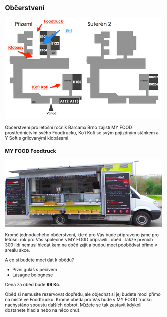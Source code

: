 Občerstvení
-----------

<img src="/static/img/foodtruck_location.png" alt="Food location" style="max-width:100%"/>

Občerstvení pro letošní ročník Barcamp Brno zajistí MY FOOD prostřednictvím svého Foodtrucku, Kofi Kofi se svým pojizdným stánkem a Y Soft s grilovanými klobásami.

### MY FOOD Foodtruck

<img src="/static/img/foodtruck_photo.jpg" alt="MyFood truck" style="max-width:100%"/>

Kromě jednoduchého občerstvení, které pro Vás bude připraveno jsme pro letošní rok pro Vás společně s MY FOOD připravili i oběd. Takže prvních 300 lidí nemusí hledat kam na oběd zajít a budou moci poobědvat přímo v areálu akce.

A co si budete moci dát k obědu?

 - Pivní guláš s pečivem
 - Lasagne bolognese

Cena za oběd bude **99 Kč**.

Oběd si nemusíte rezervovat dopředu, ale objednat si jej budete moci přímo na místě ve Foodtrucku. Kromě oběda pro Vás bude v MY FOOD trucku nachystáno spoustu dalších dobrot. Můžete se tak zastavit kdykoli dostanete hlad a nebo na něco chuť.

